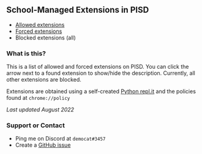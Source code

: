 ## School-Managed Extensions in PISD

- [Allowed extensions](allowed)
- [Forced extensions](forced)
- Blocked extensions (all)

### What is this?

This is a list of allowed and forced extensions on PISD. You can click the arrow next to a found extension to show/hide the description. Currently, all other extensions are blocked.

Extensions are obtained using a self-created [Python repl.it](https://replit.com/@democat/Extension-finder) and the policies found at `chrome://policy`

*Last updated August 2022*

### Support or Contact

- Ping me on Discord at `democat#3457`
- Create a [GitHub issue](https://github.com/democat3457/managed-extensions/issues)
